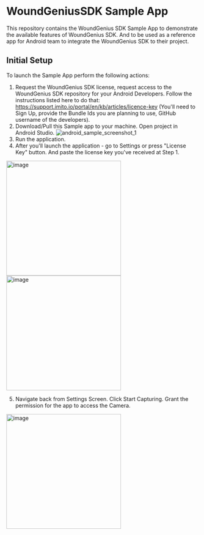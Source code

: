 # WoundGeniusSDK Sample App

This repository contains the WoundGenius SDK Sample App to demonstrate the available features of WoundGenius SDK.
And to be used as a reference app for Android team to integrate the WoundGenius SDK to their project.

## Initial Setup
To launch the Sample App perform the following actions:
1. Request the WoundGenius SDK license, request access to the WoundGenius SDK repository for your Android Developers. Follow the instructions listed here to do that: https://support.imito.io/portal/en/kb/articles/licence-key (You'll need to Sign Up, provide the Bundle Ids you are planning to use, GitHub username of the developers).
2. Download/Pull this Sample app to your machine. Open project in Android Studio.
![android_sample_screenshot_1](https://github.com/imitoag/woundgenius-android-sdk-sample/assets/139133999/6385965a-14bf-46f7-985e-e5ce9e2f0a66)
3. Run the application.
4. After you'll launch the application - go to Settings or press "License Key" button. And paste the license key you've received at Step 1.

<img width="300" alt="image" src="https://github.com/imitoag/woundgenius-android-sdk-sample/assets/139133999/2ff90976-d4de-49f7-b8bd-c77a467244bb">
<img width="300" alt="image" src="https://github.com/imitoag/woundgenius-android-sdk-sample/assets/139133999/4194ea6a-8998-417d-9988-15f2d024b14e">

5. Navigate back from Settings Screen. Click Start Capturing. Grant the permission for the app to access the Camera.
 <img width="300" alt="image" src="https://github.com/imitoag/woundgenius-android-sdk-sample/assets/139133999/12295c8e-719c-480d-b26d-a2d12dca3d49">
